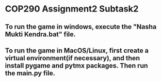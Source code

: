 # COP290 Assignment2 Subtask2

## To run the game in windows, execute the "Nasha Mukti Kendra.bat" file.

## To run the game in MacOS/Linux, first create a virtual environment(if necessary), and then install pygame and pytmx packages. Then run the main.py file.
